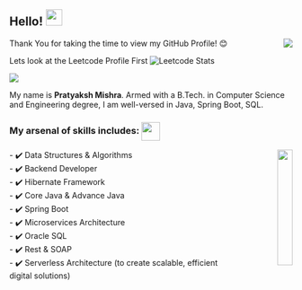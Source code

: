 ## Hello!  <img src="https://media.tenor.com/EgBho6VyZQ4AAAAM/hi.gif" width="29px"> 

<img src="https://media.tenor.com/vjSLMYwnjZEAAAAM/hey.gif" align="right">

Thank You for taking the time to view my GitHub Profile! 😊

Lets look at the Leetcode Profile First 
![Leetcode Stats](https://leetcard.jacoblin.cool/lapor?ext=heatmap)

![](https://komarev.com/ghpvc/?username=Pratyaksh-hub&color=brightgreen)

My name is **Pratyaksh Mishra**. Armed with a B.Tech. in Computer Science and Engineering degree, I am well-versed in Java, Spring Boot, SQL.

### My arsenal of skills includes: <img align='center' src = "https://media2.giphy.com/media/QssGEmpkyEOhBCb7e1/giphy.gif?cid=ecf05e47a0n3gi1bfqntqmob8g9aid1oyj2wr3ds3mg700bl&rid=giphy.gif" width = 33px> <br>
<p align="right"> <img src="https://media.giphy.com/media/JOLlBirHkuoVRPOMnZ/giphy.gif" width="23%" align="right"></p>
- ✔️ Data Structures & Algorithms <br>
- ✔️ Backend Developer <br>
- ✔️ Hibernate Framework <br>
- ✔️ Core Java & Advance Java <br>
- ✔️ Spring Boot <br>
- ✔️ Microservices Architecture <br>
- ✔️ Oracle SQL <br>
- ✔️ Rest & SOAP <br>
- ✔️ Serverless Architecture (to create scalable, efficient digital solutions) <br>
<br>
